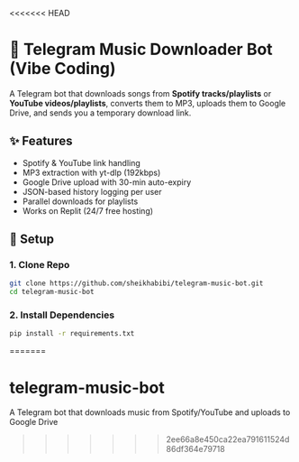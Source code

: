 <<<<<<< HEAD
# 🎵 Telegram Music Downloader Bot (Vibe Coding)

A Telegram bot that downloads songs from **Spotify tracks/playlists** or **YouTube videos/playlists**, converts them to MP3, uploads them to Google Drive, and sends you a temporary download link.

## ✨ Features
- Spotify & YouTube link handling
- MP3 extraction with yt-dlp (192kbps)
- Google Drive upload with 30-min auto-expiry
- JSON-based history logging per user
- Parallel downloads for playlists
- Works on Replit (24/7 free hosting)

## 🚀 Setup

### 1. Clone Repo
```bash
git clone https://github.com/sheikhabibi/telegram-music-bot.git
cd telegram-music-bot
```

### 2. Install Dependencies
```bash
pip install -r requirements.txt
```

=======
# telegram-music-bot
A Telegram bot that downloads music from Spotify/YouTube and uploads to Google Drive
>>>>>>> 2ee66a8e450ca22ea791611524d86df364e79718
